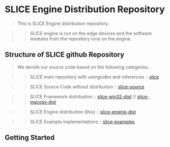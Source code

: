 # SLICE Engine Distribution Repository #
> This is SLICE Engine distribution repository.

>> SLICE engine is run on the edge devices and the software modules from the repository runs on the engine. 

## Structure of SLICE github Repository ##
> We devide our source code based on the following categories..

>> SLICE main repository with userguides and references :: [slice](https://github.com/slice-project/slice)

>> SLICE Source Code without distribution :: [slice-source](https://github.com/slice-project/slice-source)

>> SLICE Framework distribution :: [slice-win32-dist](https://github.com/slice-project/slice-win32-dist) // [slice-macosx-dist](https://github.com/slice-project/slice-macosx-dist) 

>> SLICE Engine distribution (this) :: [slice-engine-dist](https://github.com/slice-project/slice-engine-dist.git)

>> SLICE Example implementations :: [slice-examples](https://github.com/slice-project/slice-examples)

## Getting Started ##
